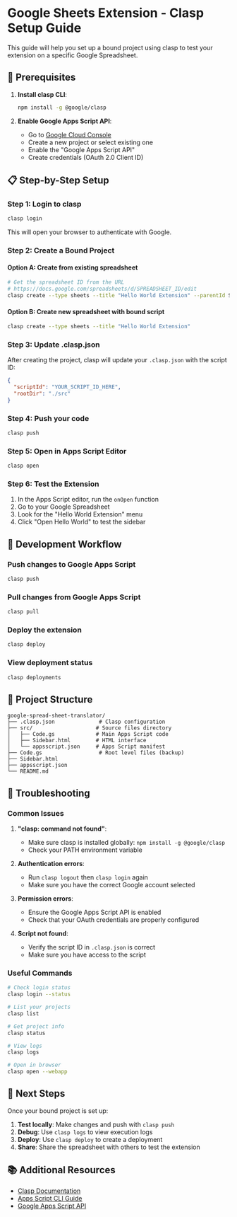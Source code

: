 # Google Sheets Extension - Clasp Setup Guide

This guide will help you set up a bound project using clasp to test your extension on a specific Google Spreadsheet.

## 🚀 Prerequisites

1. **Install clasp CLI**:
   ```bash
   npm install -g @google/clasp
   ```

2. **Enable Google Apps Script API**:
   - Go to [Google Cloud Console](https://console.cloud.google.com/)
   - Create a new project or select existing one
   - Enable the "Google Apps Script API"
   - Create credentials (OAuth 2.0 Client ID)

## 📋 Step-by-Step Setup

### Step 1: Login to clasp
```bash
clasp login
```
This will open your browser to authenticate with Google.

### Step 2: Create a Bound Project

#### Option A: Create from existing spreadsheet
```bash
# Get the spreadsheet ID from the URL
# https://docs.google.com/spreadsheets/d/SPREADSHEET_ID/edit
clasp create --type sheets --title "Hello World Extension" --parentId SPREADSHEET_ID
```

#### Option B: Create new spreadsheet with bound script
```bash
clasp create --type sheets --title "Hello World Extension"
```

### Step 3: Update .clasp.json
After creating the project, clasp will update your `.clasp.json` with the script ID:
```json
{
  "scriptId": "YOUR_SCRIPT_ID_HERE",
  "rootDir": "./src"
}
```

### Step 4: Push your code
```bash
clasp push
```

### Step 5: Open in Apps Script Editor
```bash
clasp open
```

### Step 6: Test the Extension
1. In the Apps Script editor, run the `onOpen` function
2. Go to your Google Spreadsheet
3. Look for the "Hello World Extension" menu
4. Click "Open Hello World" to test the sidebar

## 🔧 Development Workflow

### Push changes to Google Apps Script
```bash
clasp push
```

### Pull changes from Google Apps Script
```bash
clasp pull
```

### Deploy the extension
```bash
clasp deploy
```

### View deployment status
```bash
clasp deployments
```

## 📁 Project Structure

```
google-spread-sheet-translator/
├── .clasp.json              # Clasp configuration
├── src/                    # Source files directory
│   ├── Code.gs             # Main Apps Script code
│   ├── Sidebar.html        # HTML interface
│   └── appsscript.json     # Apps Script manifest
├── Code.gs                  # Root level files (backup)
├── Sidebar.html
├── appsscript.json
└── README.md
```

## 🐛 Troubleshooting

### Common Issues

1. **"clasp: command not found"**:
   - Make sure clasp is installed globally: `npm install -g @google/clasp`
   - Check your PATH environment variable

2. **Authentication errors**:
   - Run `clasp logout` then `clasp login` again
   - Make sure you have the correct Google account selected

3. **Permission errors**:
   - Ensure the Google Apps Script API is enabled
   - Check that your OAuth credentials are properly configured

4. **Script not found**:
   - Verify the script ID in `.clasp.json` is correct
   - Make sure you have access to the script

### Useful Commands

```bash
# Check login status
clasp login --status

# List your projects
clasp list

# Get project info
clasp status

# View logs
clasp logs

# Open in browser
clasp open --webapp
```

## 🎯 Next Steps

Once your bound project is set up:

1. **Test locally**: Make changes and push with `clasp push`
2. **Debug**: Use `clasp logs` to view execution logs
3. **Deploy**: Use `clasp deploy` to create a deployment
4. **Share**: Share the spreadsheet with others to test the extension

## 📚 Additional Resources

- [Clasp Documentation](https://github.com/google/clasp)
- [Apps Script CLI Guide](https://developers.google.com/apps-script/guides/clasp)
- [Google Apps Script API](https://developers.google.com/apps-script/api)

